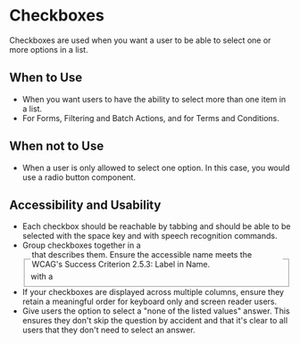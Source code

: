 # Checkboxes

Checkboxes are used when you want a user to be able to select one or more options in a list. 

## When to Use
- When you want users to have the ability to select more than one item in a list.
- For Forms, Filtering and Batch Actions, and for Terms and Conditions.

## When not to Use
- When a user is only allowed to select one option. In this case, you would use a radio button component.

## Accessibility and Usability
- Each checkbox should be reachable by tabbing and should be able to be selected with the space key and with speech recognition commands. 
- Group checkboxes together in a <fieldset> with a <legend> that describes them. Ensure the accessible name meets the WCAG's Success Criterion 2.5.3: Label in Name.
- If your checkboxes are displayed across multiple columns, ensure they retain a meaningful order for keyboard only and screen reader users.
- Give users the option to select a "none of the listed values" answer. This ensures they don't skip the question by accident and that it's clear to all users that they don't need to select an answer. 

